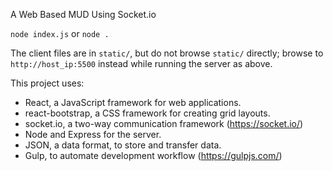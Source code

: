 
A Web Based MUD Using Socket.io

`node index.js` or `node .`

The client files are in `static/`, but do not browse `static/` directly; browse to `http://host_ip:5500` instead while running the server as above.

This project uses:

- React, a JavaScript framework for web applications.
- react-bootstrap, a CSS framework for creating grid layouts.
- socket.io, a two-way communication framework (https://socket.io/)
- Node and Express for the server.
- JSON, a data format, to store and transfer data.
- Gulp, to automate development workflow (https://gulpjs.com/)



